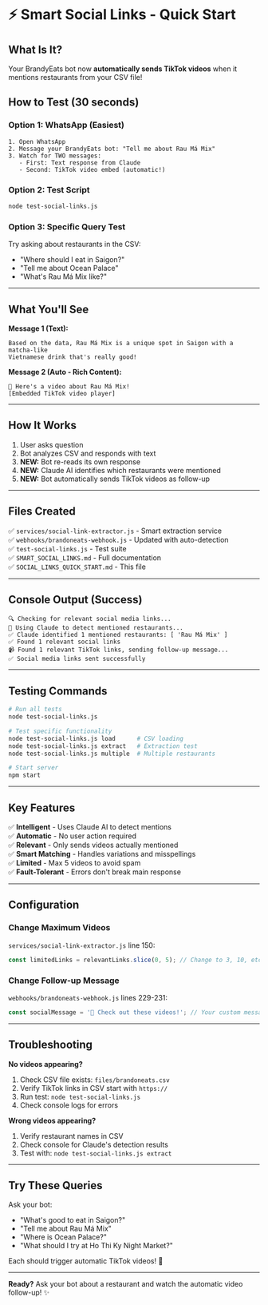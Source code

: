 # ⚡ Smart Social Links - Quick Start

## What Is It?

Your BrandyEats bot now **automatically sends TikTok videos** when it mentions restaurants from your CSV file!

## How to Test (30 seconds)

### Option 1: WhatsApp (Easiest)
```
1. Open WhatsApp
2. Message your BrandyEats bot: "Tell me about Rau Má Mix"
3. Watch for TWO messages:
   - First: Text response from Claude
   - Second: TikTok video embed (automatic!)
```

### Option 2: Test Script
```bash
node test-social-links.js
```

### Option 3: Specific Query Test
Try asking about restaurants in the CSV:
- "Where should I eat in Saigon?"
- "Tell me about Ocean Palace"
- "What's Rau Má Mix like?"

---

## What You'll See

**Message 1 (Text):**
```
Based on the data, Rau Má Mix is a unique spot in Saigon with a matcha-like 
Vietnamese drink that's really good!
```

**Message 2 (Auto - Rich Content):**
```
🎥 Here's a video about Rau Má Mix!
[Embedded TikTok video player]
```

---

## How It Works

1. User asks question
2. Bot analyzes CSV and responds with text
3. **NEW:** Bot re-reads its own response
4. **NEW:** Claude AI identifies which restaurants were mentioned
5. **NEW:** Bot automatically sends TikTok videos as follow-up

---

## Files Created

✅ `services/social-link-extractor.js` - Smart extraction service  
✅ `webhooks/brandoneats-webhook.js` - Updated with auto-detection  
✅ `test-social-links.js` - Test suite  
✅ `SMART_SOCIAL_LINKS.md` - Full documentation  
✅ `SOCIAL_LINKS_QUICK_START.md` - This file  

---

## Console Output (Success)

```
🔍 Checking for relevant social media links...
🤖 Using Claude to detect mentioned restaurants...
✅ Claude identified 1 mentioned restaurants: [ 'Rau Má Mix' ]
✅ Found 1 relevant social links
📹 Found 1 relevant TikTok links, sending follow-up message...
✅ Social media links sent successfully
```

---

## Testing Commands

```bash
# Run all tests
node test-social-links.js

# Test specific functionality
node test-social-links.js load      # CSV loading
node test-social-links.js extract   # Extraction test
node test-social-links.js multiple  # Multiple restaurants

# Start server
npm start
```

---

## Key Features

✅ **Intelligent** - Uses Claude AI to detect mentions  
✅ **Automatic** - No user action required  
✅ **Relevant** - Only sends videos actually mentioned  
✅ **Smart Matching** - Handles variations and misspellings  
✅ **Limited** - Max 5 videos to avoid spam  
✅ **Fault-Tolerant** - Errors don't break main response  

---

## Configuration

### Change Maximum Videos
`services/social-link-extractor.js` line 150:
```javascript
const limitedLinks = relevantLinks.slice(0, 5); // Change to 3, 10, etc.
```

### Change Follow-up Message
`webhooks/brandoneats-webhook.js` lines 229-231:
```javascript
const socialMessage = '🍕 Check out these videos!'; // Your custom message
```

---

## Troubleshooting

**No videos appearing?**
1. Check CSV file exists: `files/brandoneats.csv`
2. Verify TikTok links in CSV start with `https://`
3. Run test: `node test-social-links.js`
4. Check console logs for errors

**Wrong videos appearing?**
1. Verify restaurant names in CSV
2. Check console for Claude's detection results
3. Test with: `node test-social-links.js extract`

---

## Try These Queries

Ask your bot:
- "What's good to eat in Saigon?"
- "Tell me about Rau Má Mix"
- "Where is Ocean Palace?"
- "What should I try at Ho Thi Ky Night Market?"

Each should trigger automatic TikTok videos! 🎥

---

**Ready?** Ask your bot about a restaurant and watch the automatic video follow-up! ✨


